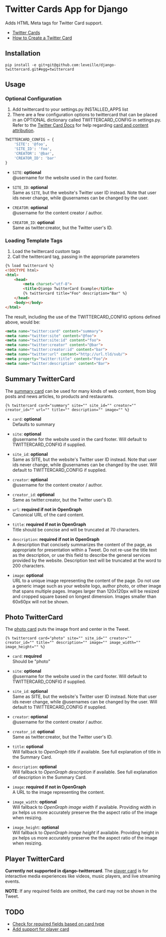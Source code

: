 # Twitter Cards App for Django

Adds HTML Meta tags for Twitter Card support.

* [Twitter Cards](https://dev.twitter.com/docs/cards)
* [How to Create a Twitter Card](http://davidwalsh.name/twitter-cards)
    
## Installation

```
pip install -e git+git@github.com:leveille/django-twittercard.git#egg=twittercard
```

## Usage

### Optional Configuration

1. Add twittercard to your settings.py INSTALLED_APPS list
2. There are a few configuration options to twittercard that can be placed in an OPTIONAL dictionary called TWITTERCARD_CONFIG in settings.py.  Refer to the [Twitter Card Docs](https://dev.twitter.com/docs/cards) for help regarding [card and content attribution](https://dev.twitter.com/docs/cards#content).

```python
TWITTERCARD_CONFIG = {
    'SITE': '@foo',
    'SITE_ID': 'foo',
    'CREATOR': '@bar',
    'CREATOR_ID': 'bar'
}
```

* `SITE`: __optional__  
  @username for the website used in the card footer.  

* `SITE_ID`: __optional__  
  Same as `SITE`, but the website's Twitter user ID instead. Note that user ids never change, while @usernames can be changed by the user.

* `CREATOR`: __optional__  
  @username for the content creator / author.
  
* `CREATOR_ID`: __optional__  
  Same as twitter:creator, but the Twitter user's ID.

### Loading Template Tags

1. Load the twittercard custom tags
2. Call the twittercard tag, passing in the appropriate parameters

```html
{% load twittercard %}
<!DOCTYPE html>
<html>
    <head>
        <meta charset="utf-8">
        <title>Django TwitterCard Example</title>
        {% twittercard title="Foo" description="Bar" %}
    </head>
    <body></body>
</html>
```

The result, including the use of the TWITTERCARD_CONFIG options defined above, would be:

```html
<meta name="twitter:card" content="summary">
<meta name="twitter:site" content="@foo">
<meta name="twitter:site:id" content="foo">
<meta name="twitter:creator" content="@bar">
<meta name="twitter:creator:id" content="bar">
<meta name="twitter:url" content="http://url.tld/sub/">
<meta property="twitter:title" content="Foo"/>
<meta name="twitter:description" content="Bar">
```

## Summary TwitterCard

The [summary card](https://dev.twitter.com/docs/cards#summary-card) can be used for many kinds of web content, from blog posts and news articles, to products and restaurants.

```
{% twittercard card="summary" site="" site_id="" creator="" creator_id="" url="" title="" description="" image="" %}
```

* `card`: __optional__  
  Defaults to summary

* `site`: __optional__  
  @username for the website used in the card footer.  Will default to TWITTERCARD_CONFIG if supplied.

* `site_id`: __optional__  
  Same as SITE, but the website's Twitter user ID instead. Note that user ids never change, while @usernames can be changed by the user.  Will default to TWITTERCARD_CONFIG if supplied.

* `creator`: __optional__  
  @username for the content creator / author.

* `creator_id`: __optional__  
  Same as twitter:creator, but the Twitter user's ID.

* `url`: __required if not in OpenGraph__  
  Canonical URL of the card content.

* `title`: __required if not in OpenGraph__  
  Title should be concise and will be truncated at 70 characters.

* `description`: __required if not in OpenGraph__  
  A description that concisely summarizes the content of the page, as appropriate for presentation within a Tweet. Do not re-use the title text as the description, or use this field to describe the general services provided by the website. Description text will be truncated at the word to 200 characters.

* `image`: __optional__  
  URL to a unique image representing the content of the page. Do not use a generic image such as your website logo, author photo, or other image that spans multiple pages. Images larger than 120x120px will be resized and cropped square based on longest dimension. Images smaller than 60x60px will not be shown.  

## Photo TwitterCard

The [photo card](https://dev.twitter.com/docs/cards#photo-card) puts the image front and center in the Tweet.

```
{% twittercard card="photo" site="" site_id="" creator="" creator_id="" title="" description="" image="" image_width="" image_height="" %}
```

* `card`: __required__  
  Should be "photo"

* `site`: __optional__  
  @username for the website used in the card footer.  Will default to TWITTERCARD_CONFIG if supplied.

* `site_id`: __optional__  
  Same as SITE, but the website's Twitter user ID instead. Note that user ids never change, while @usernames can be changed by the user.  Will default to TWITTERCARD_CONFIG if supplied.

* `creator`: __optional__  
  @username for the content creator / author.

* `creator_id`: __optional__  
  Same as twitter:creator, but the Twitter user's ID.

* `title`: __optional__  
  Will fallback to *OpenGraph title* if available.  See full explanation of title in the Summary Card.

* `description`: __optional__  
  Will fallback to *OpenGraph description* if available.  See full explanation of description in the Summary Card.

* `image`: __required if not in OpenGraph__  
  A URL to the image representing the content.

* `image_width`: __optional__  
  Will fallback to *OpenGraph image width* if available.  Providing width in px helps us more accurately preserve the the aspect ratio of the image when resizing.

* `image_height`: __optional__  
  Will fallback to *OpenGraph image height* if available.  Providing height in px helps us more accurately preserve the the aspect ratio of the image when resizing.

## Player TwitterCard

**Currently not supported in django-twittercard**.  The [player card](https://dev.twitter.com/docs/cards#player-card) is for interactive media experiences like videos, music players, and live streaming events.

**NOTE**: If any required fields are omitted, the card may not be shown in the Tweet.

## TODO

* [Check for required fields based on card type](https://github.com/leveille/django-twittercard/issues/1)
* [Add support for player card](https://github.com/leveille/django-twittercard/issues/2)

